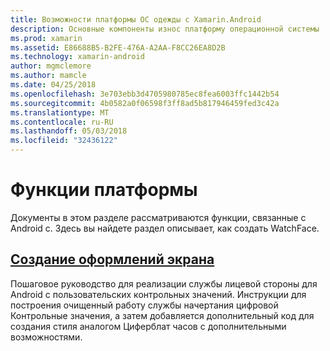 ```yaml
---
title: Возможности платформы ОС одежды с Xamarin.Android
description: Основные компоненты износ платформу операционной системы
ms.prod: xamarin
ms.assetid: E86688B5-B2FE-476A-A2AA-F8CC26EA8D2B
ms.technology: xamarin-android
author: mgmclemore
ms.author: mamcle
ms.date: 04/25/2018
ms.openlocfilehash: 3e703ebb3d4705980785ec8fea6003ffc1442b54
ms.sourcegitcommit: 4b0582a0f06598f3ff8ad5b817946459fed3c42a
ms.translationtype: MT
ms.contentlocale: ru-RU
ms.lasthandoff: 05/03/2018
ms.locfileid: "32436122"
---
```

# <a name="platform-features"></a>Функции платформы

Документы в этом разделе рассматриваются функции, связанные с Android с. Здесь вы найдете раздел описывает, как создать WatchFace.
 
##  <a name="creating-a-watch-faceandroidwearplatformcreating-a-watchfacemd"></a>[Создание оформлений экрана](~/android/wear/platform/creating-a-watchface.md)

Пошаговое руководство для реализации службы лицевой стороны для Android с пользовательских контрольных значений. Инструкции для построения очищенный работу службы начертания цифровой Контрольные значения, а затем добавляется дополнительный код для создания стиля аналогом Циферблат часов с дополнительными возможностями.
